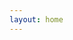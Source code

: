 ```yaml
---
layout: home
---
```


<script setup>
import { useData } from "vitepress";
import SiteHome from "vitepress-sls-blog-tmpl/SiteHome.vue";

const { theme, localeIndex } = useData();

const hero = {
  name: "Antifeminism movement",
  text: "We are fighting for true gender equality",
  tagline: "In order for men to have no less rights than women, it is necessary to eliminate the source of inequality - feminism",
  image: {
    src: theme.value.mainHeroImg,
    alt: "Antifem logo",
  },
// actions: [
// {
// theme: "brand",
// text: `📃 About the project`,
// link: `/${localeIndex.value}/doc/about`,
// },
// {
// theme: "alt",
// text: `🗞️ News, articles, events`,
// link: `${theme.value.blogUrl}/${localeIndex.value}/recent/1`,
// },
// {
// theme: "alt",
// text: `📢 We in social media`,
// link: `/${localeIndex.value}/${theme.value.linksUrl}`,
// },
// ],
}
const features = [
// {
// icon: "🤝",
// title: "Антифем это равноправие",
// details: "За что выступает движение антифеминизм",
// linkText: "Читать о",
// link: "/ru/doc/what-the-antifeminism-movement-stands-for",
// },
// {
// icon: "📖",
// title: "The Truth about Modern Feminism",
// details: "описание",
// linkText: "Читать о",
// link: "/ru/doc/the-truth-about-modern-feminism",
// },
// {
// icon: "⚔️",
// title: "How to Defeat Feminism",
// details: "описание",
// linkText: "Читать о",
// link: "/ru/doc/how-to-defeat-feminism",
// },
]
</script>

<SiteHome :hero="hero" :features="features">
</SiteHome>

